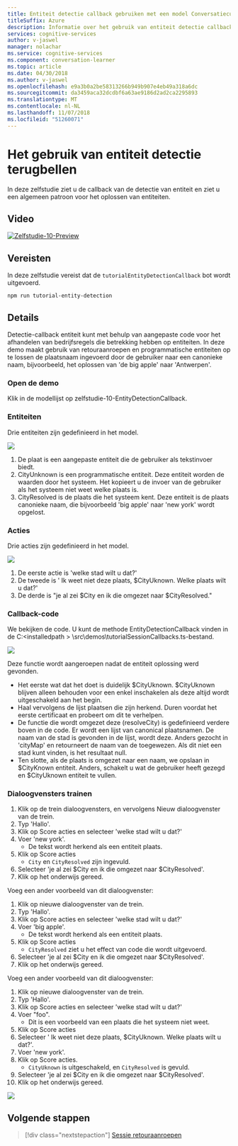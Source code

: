 ```yaml
---
title: Entiteit detectie callback gebruiken met een model Conversatiecursist - Microsoft Cognitive Services | Microsoft Docs
titleSuffix: Azure
description: Informatie over het gebruik van entiteit detectie callback met een Conversatiecursist-model.
services: cognitive-services
author: v-jaswel
manager: nolachar
ms.service: cognitive-services
ms.component: conversation-learner
ms.topic: article
ms.date: 04/30/2018
ms.author: v-jaswel
ms.openlocfilehash: e9a3b0a2be58313266b949b907e4eb49a318a6dc
ms.sourcegitcommit: da3459aca32dcdbf6a63ae9186d2ad2ca2295893
ms.translationtype: MT
ms.contentlocale: nl-NL
ms.lasthandoff: 11/07/2018
ms.locfileid: "51260071"
---
```

# <a name="how-to-use-entity-detection-callback"></a>Het gebruik van entiteit detectie terugbellen

In deze zelfstudie ziet u de callback van de detectie van entiteit en ziet u een algemeen patroon voor het oplossen van entiteiten.

## <a name="video"></a>Video

[![Zelfstudie-10-Preview](https://aka.ms/cl-tutorial-10-preview)](https://aka.ms/blis-tutorial-10)

## <a name="requirements"></a>Vereisten
In deze zelfstudie vereist dat de `tutorialEntityDetectionCallback` bot wordt uitgevoerd.

    npm run tutorial-entity-detection

## <a name="details"></a>Details
Detectie-callback entiteit kunt met behulp van aangepaste code voor het afhandelen van bedrijfsregels die betrekking hebben op entiteiten. In deze demo maakt gebruik van retouraanroepen en programmatische entiteiten op te lossen de plaatsnaam ingevoerd door de gebruiker naar een canonieke naam, bijvoorbeeld, het oplossen van 'de big apple' naar 'Antwerpen'.

### <a name="open-the-demo"></a>Open de demo

Klik in de modellijst op zelfstudie-10-EntityDetectionCallback. 

### <a name="entities"></a>Entiteiten

Drie entiteiten zijn gedefinieerd in het model.

![](../media/tutorial10_entities.PNG)

1. De plaat is een aangepaste entiteit die de gebruiker als tekstinvoer biedt.
2. CityUnknown is een programmatische entiteit. Deze entiteit worden de waarden door het systeem. Het kopieert u de invoer van de gebruiker als het systeem niet weet welke plaats is.
3. CityResolved is de plaats die het systeem kent. Deze entiteit is de plaats canonieke naam, die bijvoorbeeld 'big apple' naar 'new york' wordt opgelost.

### <a name="actions"></a>Acties

Drie acties zijn gedefinieerd in het model.

![](../media/tutorial10_actions.PNG)

1. De eerste actie is 'welke stad wilt u dat?'
2. De tweede is ' Ik weet niet deze plaats, $CityUknown. Welke plaats wilt u dat?'
3. De derde is "je al zei $City en ik die omgezet naar $CityResolved."

### <a name="callback-code"></a>Callback-code

We bekijken de code. U kunt de methode EntityDetectionCallback vinden in de C:\<installedpath > \src\demos\tutorialSessionCallbacks.ts-bestand.

![](../media/tutorial10_callbackcode.PNG)

Deze functie wordt aangeroepen nadat de entiteit oplossing werd gevonden.
 
- Het eerste wat dat het doet is duidelijk $CityUknown. $CityUknown blijven alleen behouden voor een enkel inschakelen als deze altijd wordt uitgeschakeld aan het begin.
- Haal vervolgens de lijst plaatsen die zijn herkend. Duren voordat het eerste certificaat en probeert om dit te verhelpen.
- De functie die wordt omgezet deze (resolveCity) is gedefinieerd verdere boven in de code. Er wordt een lijst van canonical plaatsnamen. De naam van de stad is gevonden in de lijst, wordt deze. Anders gezocht in 'cityMap' en retourneert de naam van de toegewezen. Als dit niet een stad kunt vinden, is het resultaat null.
- Ten slotte, als de plaats is omgezet naar een naam, we opslaan in $CityKnown entiteit. Anders, schakelt u wat de gebruiker heeft gezegd en $CityUknown entiteit te vullen.

### <a name="train-dialogs"></a>Dialoogvensters trainen

1. Klik op de trein dialoogvensters, en vervolgens Nieuw dialoogvenster van de trein.
2. Typ 'Hallo'.
3. Klik op Score acties en selecteer 'welke stad wilt u dat?'
2. Voer 'new york'.
    - De tekst wordt herkend als een entiteit plaats.
5. Klik op Score acties
    - `City` en `CityResolved` zijn ingevuld.
6. Selecteer 'je al zei $City en ik die omgezet naar $CityResolved'.
7. Klik op het onderwijs gereed.

Voeg een ander voorbeeld van dit dialoogvenster:

1. Klik op nieuwe dialoogvenster van de trein.
2. Typ 'Hallo'.
3. Klik op Score acties en selecteer 'welke stad wilt u dat?'
2. Voer 'big apple'.
    - De tekst wordt herkend als een entiteit plaats.
5. Klik op Score acties
    - `CityResolved` ziet u het effect van code die wordt uitgevoerd.
6. Selecteer 'je al zei $City en ik die omgezet naar $CityResolved'.
7. Klik op het onderwijs gereed.

Voeg een ander voorbeeld van dit dialoogvenster:

1. Klik op nieuwe dialoogvenster van de trein.
2. Typ 'Hallo'.
3. Klik op Score acties en selecteer 'welke stad wilt u dat?'
2. Voer "foo".
    - Dit is een voorbeeld van een plaats die het systeem niet weet. 
5. Klik op Score acties
6. Selecteer ' Ik weet niet deze plaats, $CityUknown. Welke plaats wilt u dat?'.
7. Voer 'new york'.
8. Klik op Score acties.
    - `CityUknown` is uitgeschakeld, en `CityResolved` is gevuld.
6. Selecteer 'je al zei $City en ik die omgezet naar $CityResolved'.
7. Klik op het onderwijs gereed.

![](../media/tutorial10_bigapple.PNG)

## <a name="next-steps"></a>Volgende stappen

> [!div class="nextstepaction"]
> [Sessie retouraanroepen](./11-session-callbacks.md)
